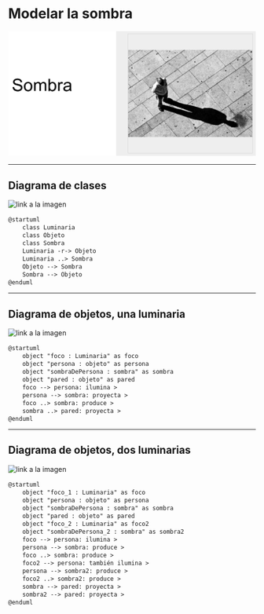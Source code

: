 # Modelar la sombra

![](./../../images/laSombra.png)

---
## Diagrama de clases
![link a la imagen](https://www.plantuml.com/plantuml/png/SoWkIImgAStDuL80WkISnE9Y1P_ItCoynABCH2Gn_wIir99y987W_Doa8h0AX7e5tI9TEwXID1azFJiaBL0r2hgwoA9G9b0KReX3QbuAq740)
```
@startuml
    class Luminaria
    class Objeto
    class Sombra
    Luminaria -r-> Objeto
    Luminaria ..> Sombra
    Objeto --> Sombra
    Sombra --> Objeto
@enduml
```
---
## Diagrama de objetos, una luminaria
![link a la imagen](https://www.plantuml.com/plantuml/png/LOun3eCm34Ntdi9YXmDaG0mTE_GA1bo9Yc3a94DlN_e9bPmfUl_vsqFARBd4zKR7q_4jKwRcfPDIe4U9oyQsS4ESw0UTjOibtPW2I5PO5JenQHoDx_By3u2WjdvzCPlClXO84cvhs_xQ56XPSIVro2k6SdO7saq_H_EbeABhN3wNISwuKWXOw-O7sUOIroy0)
```
@startuml
    object "foco : Luminaria" as foco
    object "persona : objeto" as persona
    object "sombraDePersona : sombra" as sombra
    object "pared : objeto" as pared
    foco --> persona: ilumina >
    persona --> sombra: proyecta >
    foco ..> sombra: produce >
    sombra ..> pared: proyecta >
@enduml
```
---
## Diagrama de objetos, dos luminarias
![link a la imagen](https://www.plantuml.com/plantuml/png/XP1D3e8m48NtdcB27XAxx8AmSEd26vYXrAI6TaX_5Xx9StWnmrHC6X1tvBtllJUq2n5zJ7Oy001GVzSgGdKZHTSZI3WdQnnwWnLWW5akk4dxG0v1iXA9gOzOW85ix_6aBzz0LZYGFyjYz7eeQrbQNoashnHxwvnPxNE4mr3NxV8N4ip8xT3E_Y8padCI9az3KZeJkQ5fzcnHBaIqlNaztTyfiLt6Ozi0oxc2tu_zXrOH2q3y83hjXcJ7Dm00)
```
@startuml
    object "foco_1 : Luminaria" as foco
    object "persona : objeto" as persona
    object "sombraDePersona : sombra" as sombra
    object "pared : objeto" as pared
    object "foco_2 : Luminaria" as foco2
    object "sombraDePersona_2 : sombra" as sombra2
    foco --> persona: ilumina >
    persona --> sombra: produce >
    foco ..> sombra: produce >
    foco2 --> persona: también ilumina >
    persona --> sombra2: produce >
    foco2 ..> sombra2: produce >
    sombra --> pared: proyecta >
    sombra2 --> pared: proyecta >
@enduml
```

